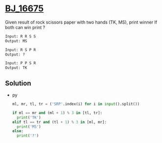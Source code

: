# [BJ_16675](https://acmicpc.net/problem/16675)

Given result of rock scissors paper with two hands (TK, MS), print winner
If both can win print ?

```txt
Input: R R S S
Output: MS

Input: R S P R
Output: ?

Input: P P S R
Output: TK
```

## Solution

* py

  ```py
  ml, mr, tl, tr = ('SRP'.index(i) for i in input().split())

  if ml == mr and (ml + 1) % 3 in [tl, tr]:
    print('TK')
  elif tl == tr and (tl + 1) % 3 in [ml, mr]:
    print('MS')
  else:
    print('?')
  ```
